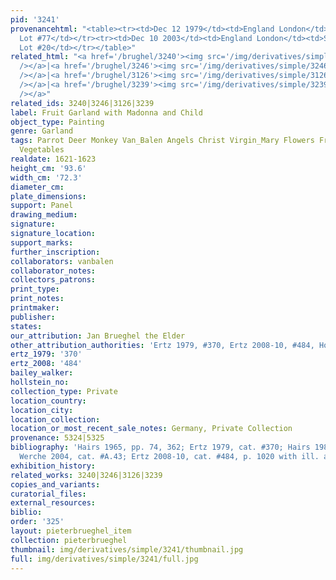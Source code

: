 ```yaml
---
pid: '3241'
provenancehtml: "<table><tr><td>Dec 12 1979</td><td>England London</td><td>Sale Sotheby's
  Lot #77</td></tr><tr><td>Dec 10 2003</td><td>England London</td><td>Sale Christie's
  Lot #20</td></tr></table>"
related_html: "<a href='/brughel/3240'><img src='/img/derivatives/simple/3240/thumbnail.jpg'
  /></a>|<a href='/brughel/3246'><img src='/img/derivatives/simple/3246/thumbnail.jpg'
  /></a>|<a href='/brughel/3126'><img src='/img/derivatives/simple/3126/thumbnail.jpg'
  /></a>|<a href='/brughel/3239'><img src='/img/derivatives/simple/3239/thumbnail.jpg'
  /></a>"
related_ids: 3240|3246|3126|3239
label: Fruit Garland with Madonna and Child
object_type: Painting
genre: Garland
tags: Parrot Deer Monkey Van_Balen Angels Christ Virgin_Mary Flowers Fruit Garland
  Vegetables
realdate: 1621-1623
height_cm: '93.6'
width_cm: '72.3'
diameter_cm:
plate_dimensions:
support: Panel
drawing_medium:
signature:
signature_location:
support_marks:
further_inscription:
collaborators: vanbalen
collaborator_notes:
collectors_patrons:
print_type:
print_notes:
printmaker:
publisher:
states:
our_attribution: Jan Brueghel the Elder
other_attribution_authorities: 'Ertz 1979, #370, Ertz 2008-10, #484, Honig database'
ertz_1979: '370'
ertz_2008: '484'
bailey_walker:
hollstein_no:
collection_type: Private
location_country:
location_city:
location_collection:
location_or_most_recent_sale_notes: Germany, Private Collection
provenance: 5324|5325
bibliography: 'Hairs 1965, pp. 74, 362; Ertz 1979, cat. #370; Hairs 1985, p. 111;
  Werche 2004, cat. #A.43; Ertz 2008-10, cat. #484, p. 1020 with ill. and details'
exhibition_history:
related_works: 3240|3246|3126|3239
copies_and_variants:
curatorial_files:
external_resources:
biblio:
order: '325'
layout: pieterbrueghel_item
collection: pieterbrueghel
thumbnail: img/derivatives/simple/3241/thumbnail.jpg
full: img/derivatives/simple/3241/full.jpg
---
```

